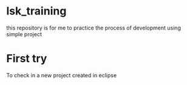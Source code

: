 # lsk_training
this repository is for me to practice the process of development using simple project

First try
=========
To check in a new project created in eclipse

